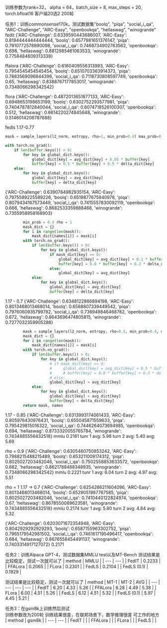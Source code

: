 训练参数为rank=32， alpha = 64，batch_size = 8, max_steps = 20, torch.bfloat16 客户端20选2 200轮

任务1：训练commonsense170k，测试数据集"boolq", "piqa", "social_i_qa", "ARC-Challenge", "ARC-Easy", "openbookqa", "hellaswag", "winogrande"
fedit
{'ARC-Challenge': 0.6339590443686007, 'ARC-Easy': 0.8194444444444444, 'boolq': 0.6577981651376147, 'piqa': 0.7910772578890098, 'social_i_qa': 0.7466734902763562, 'openbookqa': 0.698, 'hellaswag': 0.8812985461063533, 'winogrande': 0.7758484609313339}

ffalora
{'ARC-Challenge': 0.6160409556313993, 'ARC-Easy': 0.7954545454545454, 'boolq': 0.6510703363914373, 'piqa': 0.7883569096844396, 'social_i_qa': 0.7118730808597749, 'openbookqa': 0.65, 'hellaswag': 0.8388767177853017, 'winogrande': 0.7348066298342542}

flora
{'ARC-Challenge': 0.4872013651877133, 'ARC-Easy': 0.6948653198653199, 'boolq': 0.6302752293577981, 'piqa': 0.7404787812840044, 'social_i_qa': 0.6074718526100307, 'openbookqa': 0.512, 'hellaswag': 0.6614220274845648, 'winogrande': 0.5146014206787688}

fedls 1.17-0.77
```python
mask = sample_layers(l2_norm, entropy, rho=1, min_prob=0.4) max_prob=0.99

with torch.no_grad():
    if len(buffer.keys()) > 0:
        for key in global_dict.keys():
            global_dict[key] = avg_dict[key] + 0.05 * buffer[key]
            buffer[key] = 0.5 * buffer[key] + 0.5 * delta_dict[key]
    else:
        for key in global_dict.keys():
            global_dict[key] = avg_dict[key]
            buffer[key] = delta_dict[key]
```

{'ARC-Challenge': 0.6390784982935154, 'ARC-Easy': 0.7975589225589226, 'boolq': 0.6519877675840978, 'piqa': 0.8079434167573449, 'social_i_qa': 0.7415557830092119, 'openbookqa': 0.666, 'hellaswag': 0.8682533359888468, 'winogrande': 0.7355958958168903}
```python
        min_prob = 0.4 rho = 1
        mask_dict = {}
        for i in range(len(mask)):
            mask_dict[names[i]] = mask[i]
        with torch.no_grad():
            if len(buffer.keys()) > 0:
                for key in global_dict.keys():
                    if mask_dict[key] == 0:
                        global_dict[key] = avg_dict[key] + 0.1 * buffer[key]
                        buffer[key] = 0.8 * buffer[key] + 0.2 * delta_dict[key]
                    else:
                        global_dict[key] = avg_dict[key]
            else:
                for key in global_dict.keys():
                    global_dict[key] = avg_dict[key]
                    buffer[key] = delta_dict[key]
```
1.17 - 0.7
{'ARC-Challenge': 0.6348122866894198, 'ARC-Easy': 0.8013468013468014, 'boolq': 0.6568807339449542, 'piqa': 0.7976060935799782, 'social_i_qa': 0.736949846468782, 'openbookqa': 0.672, 'hellaswag': 0.8643696474805815, 'winogrande': 0.7277032359905288}

```python
        mask = sample_layers(l2_norm, entropy, rho=0.5, min_prob=0.4, max_prob=0.9)
        mask_dict = {}
        for i in range(len(mask)):
            mask_dict[names[i]] = mask[i]
        with torch.no_grad():
            if len(buffer.keys()) > 0:
                for key in global_dict.keys():
                    # if mask_dict[key] == 0:
                    #     global_dict[key] = avg_dict[key] + 0.5 * buffer[key]
                    #     # buffer[key] = 0.8 * buffer[key] + 0.2 * delta_dict[key]
                    # else:
                    global_dict[key] = avg_dict[key]
            else:
                for key in global_dict.keys():
                    global_dict[key] = avg_dict[key]
                    buffer[key] = delta_dict[key]
        return mask, names
```
1.17 - 0.85
{'ARC-Challenge': 0.6313993174061433, 'ARC-Easy': 0.805976430976431, 'boolq': 0.655045871559633, 'piqa': 0.795429815016322, 'social_i_qa': 0.7446264073694985, 'openbookqa': 0.694, 'hellaswag': 0.8733320055765784, 'winogrande': 0.7434885556432518}
mmlu 0.2161
tunr 1 avg: 5.98
turn 2 avg: 5.40
avg: 5.69

rho = 0.9
{'ARC-Challenge': 0.6305460750853242, 'ARC-Easy': 0.7988215488215489, 'boolq': 0.653211009174312, 'piqa': 0.8025027203482046, 'social_i_qa': 0.7502558853633572, 'openbookqa': 0.682, 'hellaswag': 0.8621788488348935, 'winogrande': 0.7348066298342542}
mmlu 0.2221
tunr 1 avg: 6.04
turn 2 avg: 4.97
avg: 5.51

rho = 1
1.17 -> 0.7
{'ARC-Challenge': 0.6254266211604096, 'ARC-Easy': 0.8013468013468014, 'boolq': 0.6529051987767585, 'piqa': 0.8025027203482046, 'social_i_qa': 0.7410440122824974, 'openbookqa': 0.67, 'hellaswag': 0.8678550089623581, 'winogrande': 0.7434885556432518}
mmlu 0.2174
tunr 1 avg: 5.80
turn 2 avg: 4.84
avg: 5.32


{'ARC-Challenge': 0.6203071672354948, 'ARC-Easy': 0.8042929292929293, 'boolq': 0.6587155963302752, 'piqa': 0.7965179542981502, 'social_i_qa': 0.7461617195496417, 'openbookqa': 0.684, 'hellaswag': 0.8676558454491137, 'winogrande': 0.7403314917127072}
0.2171



任务2：训练Alpaca GPT-4，测试数据集MMLU test以及MT-Bench
测试结果是比较稳定，测试一次就可以了
| method  | MMLU   |
| ---     | ---    |
| FedIT   | 0.2233 |
| FFALora | 0.2065 |
| FLora   | 0.2301 |
| FedLS   | 0.2104 |
| FedLS (0.1) | 0.1929 |

测试结果是比较稳定，测试一次就可以了
| method  | MT-1 | MT-2 | AVG  |
| ---     | ---  | ---  | ---  |
| FedIT   | 6.20 | 4.33 | 5.26 |
| FFALora | 6.28 | 4.49 | 5.38 |
| FLora   | 6.00 | 4.51 | 5.26 |
| FedLS   | 6.12 | 4.51 | 5.32 |
| FedLS (0.1)   | 5.97 | 4.45 | 5.21 |

任务3：在gsm8k上训练然后测试  
训练参数改为200轮
训练结果很差，在联邦场景下，数学推理很差 可工作的地方
| method  | gsm8k   |
| ---     | ---    |
| FedIT   |  |
| FFALora |  |
| FLora   |  |
| FedLS   |  |